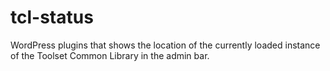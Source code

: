 # tcl-status
WordPress plugins that shows the location of the currently loaded instance of the Toolset Common Library in the admin bar.
